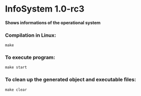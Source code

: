 # InfoSystem 1.0-rc3



#### Shows informations of the operational system

### Compilation in Linux:

    make
    
### To execute program:

    make start
    
### To clean up the generated object and executable files:

    make clear
